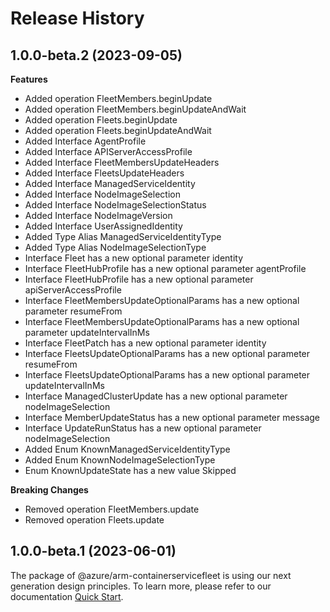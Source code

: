 # Release History
    
## 1.0.0-beta.2 (2023-09-05)
    
**Features**

  - Added operation FleetMembers.beginUpdate
  - Added operation FleetMembers.beginUpdateAndWait
  - Added operation Fleets.beginUpdate
  - Added operation Fleets.beginUpdateAndWait
  - Added Interface AgentProfile
  - Added Interface APIServerAccessProfile
  - Added Interface FleetMembersUpdateHeaders
  - Added Interface FleetsUpdateHeaders
  - Added Interface ManagedServiceIdentity
  - Added Interface NodeImageSelection
  - Added Interface NodeImageSelectionStatus
  - Added Interface NodeImageVersion
  - Added Interface UserAssignedIdentity
  - Added Type Alias ManagedServiceIdentityType
  - Added Type Alias NodeImageSelectionType
  - Interface Fleet has a new optional parameter identity
  - Interface FleetHubProfile has a new optional parameter agentProfile
  - Interface FleetHubProfile has a new optional parameter apiServerAccessProfile
  - Interface FleetMembersUpdateOptionalParams has a new optional parameter resumeFrom
  - Interface FleetMembersUpdateOptionalParams has a new optional parameter updateIntervalInMs
  - Interface FleetPatch has a new optional parameter identity
  - Interface FleetsUpdateOptionalParams has a new optional parameter resumeFrom
  - Interface FleetsUpdateOptionalParams has a new optional parameter updateIntervalInMs
  - Interface ManagedClusterUpdate has a new optional parameter nodeImageSelection
  - Interface MemberUpdateStatus has a new optional parameter message
  - Interface UpdateRunStatus has a new optional parameter nodeImageSelection
  - Added Enum KnownManagedServiceIdentityType
  - Added Enum KnownNodeImageSelectionType
  - Enum KnownUpdateState has a new value Skipped

**Breaking Changes**

  - Removed operation FleetMembers.update
  - Removed operation Fleets.update
    
    
## 1.0.0-beta.1 (2023-06-01)

The package of @azure/arm-containerservicefleet is using our next generation design principles. To learn more, please refer to our documentation [Quick Start](https://aka.ms/js-track2-quickstart).
